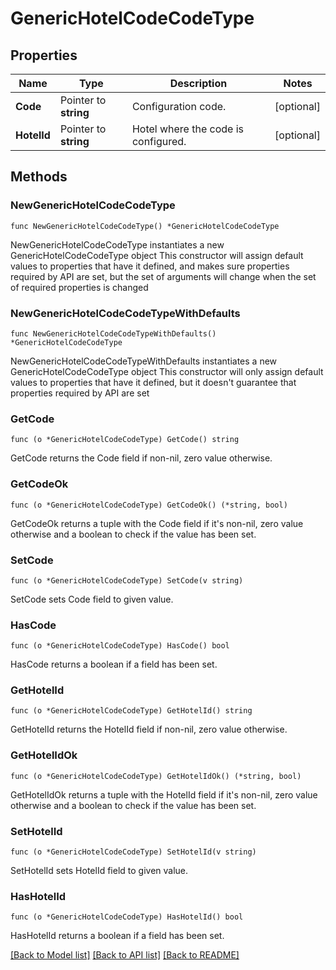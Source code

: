 # GenericHotelCodeCodeType

## Properties

Name | Type | Description | Notes
------------ | ------------- | ------------- | -------------
**Code** | Pointer to **string** | Configuration code. | [optional] 
**HotelId** | Pointer to **string** | Hotel where the code is configured. | [optional] 

## Methods

### NewGenericHotelCodeCodeType

`func NewGenericHotelCodeCodeType() *GenericHotelCodeCodeType`

NewGenericHotelCodeCodeType instantiates a new GenericHotelCodeCodeType object
This constructor will assign default values to properties that have it defined,
and makes sure properties required by API are set, but the set of arguments
will change when the set of required properties is changed

### NewGenericHotelCodeCodeTypeWithDefaults

`func NewGenericHotelCodeCodeTypeWithDefaults() *GenericHotelCodeCodeType`

NewGenericHotelCodeCodeTypeWithDefaults instantiates a new GenericHotelCodeCodeType object
This constructor will only assign default values to properties that have it defined,
but it doesn't guarantee that properties required by API are set

### GetCode

`func (o *GenericHotelCodeCodeType) GetCode() string`

GetCode returns the Code field if non-nil, zero value otherwise.

### GetCodeOk

`func (o *GenericHotelCodeCodeType) GetCodeOk() (*string, bool)`

GetCodeOk returns a tuple with the Code field if it's non-nil, zero value otherwise
and a boolean to check if the value has been set.

### SetCode

`func (o *GenericHotelCodeCodeType) SetCode(v string)`

SetCode sets Code field to given value.

### HasCode

`func (o *GenericHotelCodeCodeType) HasCode() bool`

HasCode returns a boolean if a field has been set.

### GetHotelId

`func (o *GenericHotelCodeCodeType) GetHotelId() string`

GetHotelId returns the HotelId field if non-nil, zero value otherwise.

### GetHotelIdOk

`func (o *GenericHotelCodeCodeType) GetHotelIdOk() (*string, bool)`

GetHotelIdOk returns a tuple with the HotelId field if it's non-nil, zero value otherwise
and a boolean to check if the value has been set.

### SetHotelId

`func (o *GenericHotelCodeCodeType) SetHotelId(v string)`

SetHotelId sets HotelId field to given value.

### HasHotelId

`func (o *GenericHotelCodeCodeType) HasHotelId() bool`

HasHotelId returns a boolean if a field has been set.


[[Back to Model list]](../README.md#documentation-for-models) [[Back to API list]](../README.md#documentation-for-api-endpoints) [[Back to README]](../README.md)


